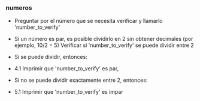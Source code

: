 ### numeros

* Preguntar por el número que se necesita verificar y llamarlo 'number_to_verify'

* Si un número es par, es posible dividirlo en 2 sin obtener decimales (por ejemplo, 10/2 = 5)
Verificar si 'number_to_verify' se puede dividir entre 2

* Si se puede dividir, entonces:

* 4.1 Imprimir que 'number_to_verify' es par,

* Si no se puede dividir exactamente entre 2, entonces:

* 5.1 Imprimir que 'number_to_verify' es impar
